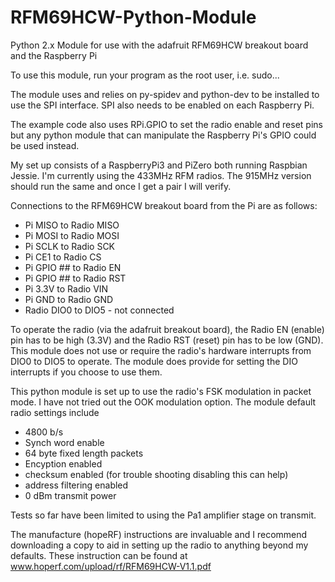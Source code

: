# RFM69HCW-Python-Module
Python 2.x Module for use with the adafruit RFM69HCW breakout board
and the Raspberry Pi

To use this module, run your program as the root user,  i.e. sudo...

The module uses and relies on py-spidev and python-dev to be installed 
to use the SPI interface. SPI also needs to be enabled on each Raspberry Pi.

The example code also uses RPi.GPIO to set the radio enable and reset 
pins but any python module that can manipulate the Raspberry Pi's 
GPIO could be used instead.

My set up consists of a RaspberryPi3 and PiZero both running Raspbian Jessie.
I'm currently using the 433MHz RFM radios.  The 915MHz version should
run the same and once I get a pair I will verify.

Connections to the RFM69HCW breakout board from the Pi are as follows:

- Pi MISO to Radio MISO
- Pi MOSI to Radio MOSI
- Pi SCLK to Radio SCK
- Pi CE1 to Radio CS
- Pi GPIO ## to Radio EN
- Pi GPIO ## to Radio RST
- Pi 3.3V to Radio VIN
- Pi GND to Radio GND 
- Radio DIO0 to DIO5 - not connected

To operate the radio (via the adafruit breakout board), the Radio EN (enable) pin
has to be high (3.3V) and the Radio RST (reset) pin has to be low (GND). This module
does not use or require the radio's hardware interrupts from DIO0 to DIO5 to operate.
The module does provide for setting the DIO interrupts if you choose to use them.

This python module is set up to use the radio's FSK modulation in packet mode.
I have not tried out the OOK modulation option. The module default radio settings include
- 4800 b/s
- Synch word enable
- 64 byte fixed length packets
- Encyption enabled
- checksum enabled (for trouble shooting disabling this can help)
- address filtering enabled
- 0 dBm transmit power

Tests so far have been limited to using the Pa1 amplifier stage on transmit.

The manufacture (hopeRF) instructions are invaluable and I recommend downloading a copy
to aid in setting up the radio to anything beyond my defaults. These instruction
can be found at www.hoperf.com/upload/rf/RFM69HCW-V1.1.pdf  

